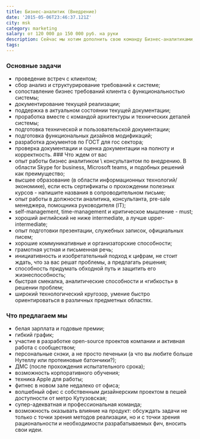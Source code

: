 ```yaml
---
title: Бизнес-аналитик (Внедрение)
date: '2015-05-06T23:46:37.121Z'
city: msk
category: marketing
salary: от 120 000 до 150 000 руб. на руки
description: Сейчас мы хотим дополнить свою команду Бизнес-аналитиками, которые вместе с нами будет работать над созданием лучшего корпоративного мессенджера.
tags:
---
```


### Основные задачи

- проведение встреч с клиентом;
- сбор анализ и структурирование требований к системе;
- сопоставление бизнес требований клиента с функциональностью системы;
- документирование текущей реализации;
- поддержка в актуальном состоянии текущей документации;
- проработка вместе с командой архитектуры и технических деталей системы;
- подготовка технической и пользовательской документации;
- подготовка функциональных дизайнов модификаций;
- разработка документов по ГОСТ для гос сектора;
- проверка документации и оценка документации на полноту и корректность.
  ### Что ждем от вас
- опыт работы бизнес аналитиком \ консультантом по внедрению. В области Skype for business, Microsoft teams, и подобных решений как преимущество;
- высшее образование (в области информационных технологий/экономике), если есть сертификаты о прохождении полезных курсов - напишите названия в сопроводительном письме;
- опыт работы в должности аналитика, консультанта, pre-sale менеджера, помощника руководителя (IT);
- self-management, time-management и критическое мышление - must;
- хороший английский не ниже intermediate, а лучше upper-intermediate;
- опыт подготовки презентации, служебных записок, официальных писем;
- хорошие коммуникативные и организаторские способности;
- грамотная устная и письменная речь;
- инициативность и изобретательный подход к цифрам, не стоит ждать, что за вас решат проблемы, а предлагать решения;
- способность придумать обходной путь и защитить его жизнеспособность;
- быстрая смекалка, аналитические способности и «гибкость» в решении проблем;
- широкий технологический кругозор, умение быстро ориентироваться в различных предметных областях.

### Что предлагаем мы

- белая зарплата и годовые премии;
- гибкий график;
- участие в разработке open-source проектов компании и активная работа с сообществом;
- персональные снэки, а не просто печеньки (а что вы любите больше Нутеллу или протеиновые батончики?);
- ДМС (после прохождения испытательного срока);
- возможность корпоративного обучения;
- техника Apple для работы;
- фитнес в новом зале недалеко от офиса;
- волшебный офис с собственным дизайнерским проектом в пешей доступности от метро Кутузовская;
- супер-адекватная и профессиональная команда;
- возможность оказывать влияние на продукт: обсуждать задачи не только с точки зрения методов реализации, но и с точки зрения рациональности и необходимости разрабатываемых фич, вносить свои идеи.
